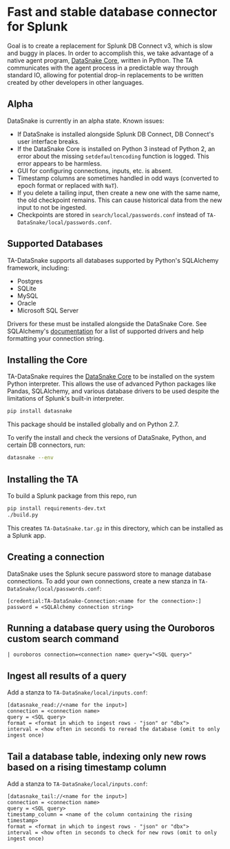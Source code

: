 # Fast and stable database connector for Splunk
Goal is to create a replacement for Splunk DB Connect v3, which is slow and buggy in places. In order to accomplish this, we take advantage of a native agent program, [DataSnake Core](https://github.com/sodle/DataSnake-Core), written in Python. The TA communicates with the agent process in a predictable way through standard IO, allowing for potential drop-in replacements to be written created by other developers in other languages.

## Alpha
DataSnake is currently in an alpha state. Known issues:
 * If DataSnake is installed alongside Splunk DB Connect, DB Connect's user interface breaks.
 * If the DataSnake Core is installed on Python 3 instead of Python 2, an error about the missing `setdefaultencoding` function is logged. This error appears to be harmless.
 * GUI for configuring connections, inputs, etc. is absent.
 * Timestamp columns are sometimes handled in odd ways (converted to epoch format or replaced with `NaT`).
 * If you delete a tailing input, then create a new one with the same name, the old checkpoint remains. This can cause historical data from the new input to not be ingested.
 * Checkpoints are stored in `search/local/passwords.conf` instead of `TA-DataSnake/local/passwords.conf`.
 
## Supported Databases
TA-DataSnake supports all databases supported by Python's SQLAlchemy framework, including:
 * Postgres
 * SQLite
 * MySQL
 * Oracle
 * Microsoft SQL Server
 
Drivers for these must be installed alongside the DataSnake Core. See SQLAlchemy's [documentation](http://docs.sqlalchemy.org/en/latest/core/engines.html) for a list of supported drivers and help formatting your connection string.

## Installing the Core
TA-DataSnake requires the [DataSnake Core](https://github.com/sodle/DataSnake-Core) to be installed on the system Python interpreter. This allows the use of advanced Python packages like Pandas, SQLAlchemy, and various database drivers to be used despite the limitations of Splunk's built-in interpreter.

```bash
pip install datasnake
```

This package should be installed globally and on Python 2.7.

To verify the install and check the versions of DataSnake, Python, and certain DB connectors, run:
```bash
datasnake --env
```

## Installing the TA
To build a Splunk package from this repo, run
```bash
pip install requirements-dev.txt
./build.py
```

This creates `TA-DataSnake.tar.gz` in this directory, which can be installed as a Splunk app.

## Creating a connection
DataSnake uses the Splunk secure password store to manage database connections. To add your own connections, create a new stanza in `TA-DataSnake/local/passwords.conf`:
```
[credential:TA-DataSnake-Connection:<name for the connection>:]
password = <SQLAlchemy connection string>
```

## Running a database query using the Ouroboros custom search command
```
| ouroboros connection=<connection name> query="<SQL query>"
```

## Ingest all results of a query
Add a stanza to `TA-DataSnake/local/inputs.conf`:
```
[datasnake_read://<name for the input>]
connection = <connection name>
query = <SQL query>
format = <format in which to ingest rows - "json" or "dbx">
interval = <how often in seconds to reread the database (omit to only ingest once)
```

## Tail a database table, indexing only new rows based on a rising timestamp column
Add a stanza to `TA-DataSnake/local/inputs.conf`:
```
[datasnake_tail://<name for the input>]
connection = <connection name>
query = <SQL query>
timestamp_column = <name of the column containing the rising timestamp>
format = <format in which to ingest rows - "json" or "dbx">
interval = <how often in seconds to check for new rows (omit to only ingest once)
```
